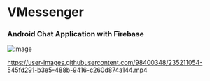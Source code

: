 # VMessenger
### Android Chat Application with Firebase

![image](https://user-images.githubusercontent.com/98400348/235220123-108ec9cb-8128-40b7-9a74-122acb6245c4.png)


https://user-images.githubusercontent.com/98400348/235211054-545fd291-b3e5-488b-9416-c260d874a144.mp4
